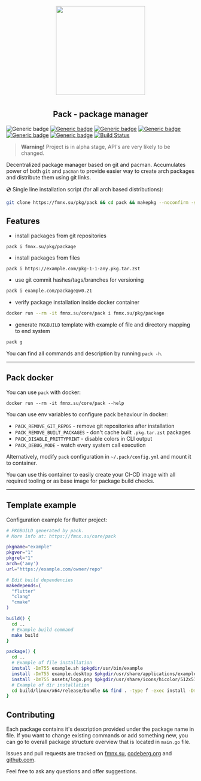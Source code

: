 <p align="center">
<img style="align: center; padding-left: 10px; padding-right: 10px; padding-bottom: 10px;" width="238px" height="238px" src="https://fmnx.su/dancheg97/Pictures/raw/branch/main/pack.png" />
</p>

<h2 align="center">Pack - package manager</h2>

![Generic badge](https://img.shields.io/badge/status-alpha-red.svg)
[![Generic badge](https://img.shields.io/badge/license-gpl-orange.svg)](https://fmnx.su/core/pack/src/branch/main/LICENSE)
[![Generic badge](https://img.shields.io/badge/fmnx-repo-006db0.svg)](https://fmnx.su/core/pack)
[![Generic badge](https://img.shields.io/badge/codeberg-repo-45a3fb.svg)](https://codeberg.org/fmnx/pack)
[![Generic badge](https://img.shields.io/badge/github-repo-white.svg)](https://github.com/fmnx-io/pack)
[![Generic badge](https://img.shields.io/badge/docker-info-blue.svg)](https://fmnx.su/core/-/packages/container/pack/latest)
[![Build Status](https://ci.fmnx.su/api/badges/core/pack/status.svg)](https://ci.fmnx.su/core/pack)

> **Warning!** Project is in alpha stage, API's are very likely to be changed.

Decentralized package manager based on git and pacman. Accumulates power of both `git` and `pacman` to provide easier way to create arch packages and distribute them using git links.

💿 Single line installation script (for all arch based distributions):

```sh
git clone https://fmnx.su/pkg/pack && cd pack && makepkg --noconfirm -sfri
```

## Features

- install packages from git repositories

```sh
pack i fmnx.su/pkg/package
```

- install packages from files

```
pack i https://example.com/pkg-1-1-any.pkg.tar.zst
```

- use git commit hashes/tags/branches for versioning

```sh
pack i example.com/package@v0.21
```

- verify package installation inside docker container

```sh
docker run --rm -it fmnx.su/core/pack i fmnx.su/pkg/package
```

- generate `PKGBUILD` template with example of file and directory mapping to end system

```sh
pack g
```

You can find all commands and description by running `pack -h`.

---

## Pack docker

You can use `pack` with docker:

```
docker run --rm -it fmnx.su/core/pack --help
```

You can use env variables to configure pack behaviour in docker:

- `PACK_REMOVE_GIT_REPOS` - remove git repositories after installation
- `PACK_REMOVE_BUILT_PACKAGES` - don't cache built `.pkg.tar.zst` packages
- `PACK_DISABLE_PRETTYPRINT` - disable colors in CLI output
- `PACK_DEBUG_MODE` - watch every system call execution

Alternatively, modify `pack` configuration in `~/.pack/config.yml` and mount it to container.

You can use this container to easily create your CI-CD image with all required tooling or as base image for package build checks.

---

## Template example

Configuration example for flutter project:

```sh
# PKGBUILD generated by pack.
# More info at: https://fmnx.su/core/pack

pkgname="example"
pkgver="1"
pkgrel="1"
arch=('any')
url="https://example.com/owner/repo"

# Edit build dependencies
makedepends=(
  "flutter"
  "clang"
  "cmake"
)

build() {
  cd ..
  # Example build command
  make build
}

package() {
  cd ..
  # Example of file installation
  install -Dm755 example.sh $pkgdir/usr/bin/example
  install -Dm755 example.desktop $pkgdir/usr/share/applications/example.desktop
  install -Dm755 assets/logo.png $pkgdir/usr/share/icons/hicolor/512x512/apps/example.png
  # Example of dir installation
  cd build/linux/x64/release/bundle && find . -type f -exec install -Dm755 {} $pkgdir/usr/share/example/{} \; && cd $srcdir/..
}
```

## Contributing

Each package contains it's description provided under the package name in file. If you want to change existing commands or add something new, you can go to overall package structure overview that is located in `main.go` file.

Issues and pull requests are tracked on [fmnx.su](https://fmnx.su/core/pack), [codeberg.org](https://codeberg.org/fmnx/pack) and [github.com](https://github.com/fmnx-io/pack).

Feel free to ask any questions and offer suggestions.

